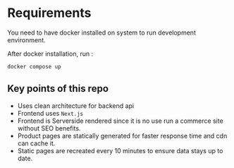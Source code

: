 # Requirements
You need to have docker installed on system to run development environment.

After docker installation, run :

```bash
docker compose up
```

## Key points of this repo

- Uses clean architecture for backend api
- Frontend uses `Next.js`
- Frontend is Serverside rendered since it is no use run a commerce site without SEO benefits.
- Product pages are statically generated for faster response time and cdn can cache it.
- Static pages are recreated every 10 minutes to ensure data stays up to date.